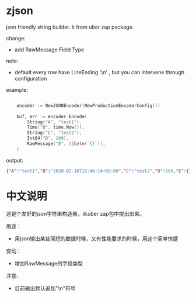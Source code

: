 # zjson

json friendly string builder.
it from uber zap package.

change:

* add RawMessage Field Type

note:

* default every row have LineEnding '\n' , but you can intervene through configuration

example:

```go

    encoder := NewJSONEncoder(NewProductionEncoderConfig())
    
    buf, err := encoder.Encode(
        String("A", "test1"),
        Time("B", time.Now()),
        String("C", "test2"),
        Int64("D", 100),
        RawMessage("E", []byte(`{}`)),
    )

```

output:

```json
{"A":"test1","B":"2020-02-10T22:46:14+08:00","C":"test2","D":100,"E":{}}
```

# 中文说明

这是个友好的json字符串构造器，从uber zap包中提出出来。

用途：

* 用json输出某些简短的数据时候，又有性能要求的时候，用这个简单快捷

变动：

* 增加RawMessage的字段类型

注意:

* 目前输出默认追加"\n"符号